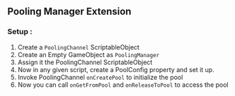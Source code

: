 ## Pooling Manager Extension

### Setup : 

1. Create a ``PoolingChannel`` ScriptableObject
2. Create an Empty GameObject as ``PoolingManager``
3. Assign it the PoolingChannel ScriptableObject
4. Now in any given script, create a PoolConfig property and set it up.
5. Invoke PoolingChannel ``onCreatePool`` to initialize the pool
6. Now you can call  ``onGetFromPool`` and ``onReleaseToPool`` to access the pool 